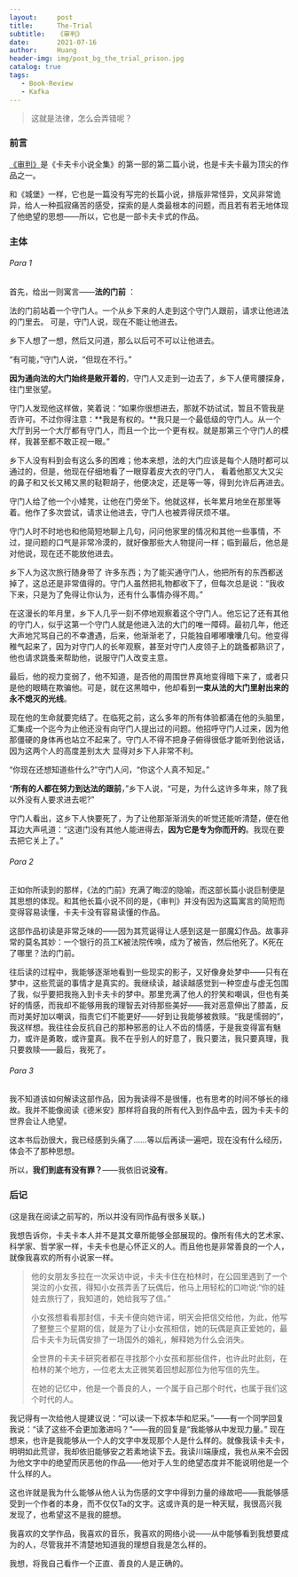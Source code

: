 ```yaml
---
layout:     post
title:      The-Trial
subtitle:   《审判》
date:       2021-07-16
author:     Huang
header-img: img/post_bg_the_trial_prison.jpg
catalog: true
tags:
   - Book-Review
   - Kafka
---
```


> 这就是法律，怎么会弄错呢？

### 前言

[《审判》](https://book.douban.com/subject/1081422/)是《卡夫卡小说全集》的第一部的第二篇小说，也是卡夫卡最为顶尖的作品之一。

和《城堡》一样，它也是一篇没有写完的长篇小说，排版非常怪异，文风非常诡异，给人一种孤寂痛苦的感受，探索的是人类最根本的问题，而且若有若无地体现了他绝望的思想——所以，它也是一部卡夫卡式的作品。

### 主体

###### Para 1

首先，给出一则寓言——**法的门前** ：

法的门前站着一个守门人。一个从乡下来的人走到这个守门人跟前，请求让他进法的门里去。 可是，守门人说，现在不能让他进去。

乡下人想了一想，然后又问道，那么以后可不可以让他进去。

“有可能，”守门人说，“但现在不行。”

**因为通向法的大门始终是敞开着的**，守门人又走到一边去了，乡下人便弯腰探身，往门里张望。

守门人发现他这样做，笑着说：“如果你很想进去，那就不妨试试，暂且不管我是否许可。不过你得注意：**我是有权的。**我只是一个最低级的守门人。从一个大厅到另一个大厅都有守门人，而且一个比一个更有权。就是那第三个守门人的模样，我甚至都不敢正视一眼。”

乡下人没有料到会有这么多的困难；他本来想，法的大门应该是每个人随时都可以通过的，但是，他现在仔细地看了一眼穿着皮大衣的守门人， 看着他那又大又尖的鼻子和又长又稀又黑的鞑靼胡子，他便决定，还是等一等，得到允许后再进去。

守门人给了他一个小矮凳，让他在门旁坐下。他就这样，长年累月地坐在那里等着。他作了多次尝试，请求让他进去，守门人也被弄得厌烦不堪。

守门人时不时地也和他简短地聊上几句，问问他家里的情况和其他一些事情，不过，提问题的口气是非常冷漠的，就好像那些大人物提问一样；临到最后，他总是对他说，现在还不能放他进去。

乡下人为这次旅行随身带了 许多东西；为了能买通守门人，他把所有的东西都送掉了，这总还是非常值得的。守门人虽然把礼物都收下了，但每次总是说：“我收下来，只是为了免得让你认为，还有什么事情办得不周。”

在这漫长的年月里，乡下人几乎一刻不停地观察着这个守门人。他忘记了还有其他的守门人，似乎这第一个守门人就是他进入法的大门的唯一障碍。最初几年，他还大声地咒骂自己的不幸遭遇，后来，他渐渐老了，只能独自嘟嘟囔囔几句。他变得稚气起来了，因为对守门人的长年观察，甚至对守门人皮领子上的跳蚤都熟识了，他也请求跳蚤来帮助他，说服守门人改变主意。

最后，他的视力变弱了，他不知道，是否他的周围世界真地变得暗下来了，或者只是他的眼睛在欺骗他。可是，就在这黑暗中，他却看到**一束从法的大门里射出来的永不熄灭的光线**。

现在他的生命就要完结了。在临死之前，这么多年的所有体验都涌在他的头脑里，汇集成一个迄今为止他还没有向守门人提出过的问题。他招呼守门人过来，因为他那僵硬的身体再也站立不起来了。守门人不得不把身子俯得很低才能听到他说话，因为这两个人的高度差别太大 显得对乡下人非常不利。

“你现在还想知道些什么?”守门人问，“你这个人真不知足。”

“**所有的人都在努力到达法的跟前**，”乡下人说，“可是，为什么这许多年来，除了我以外没有人要求进去呢?”

守门人看出，这乡下人快要死了，为了让他那渐渐消失的听觉还能听清楚，便在他耳边大声吼道：“这道门没有其他人能进得去，**因为它是专为你而开的**。我现在要去把它关上了。”

###### Para 2

正如你所读到的那样，《法的门前》充满了晦涩的隐喻，而这部长篇小说巨制便是其思想的体现。和其他长篇小说不同的是，《审判》并没有因为这篇寓言的简短而变得容易读懂，卡夫卡没有容易读懂的作品。

这部作品初读是非常乏味的——因为其荒诞得让人感到这是一部魔幻作品。故事非常的莫名其妙：一个银行的员工K被法院传唤，成为了被告，然后他死了。K死在了哪里？法的门前。

往后读的过程中，我能够逐渐地看到一些现实的影子，又好像身处梦中——只有在梦中，这些荒诞的事情才是真实的。我继续读，越读越感觉到一种空虚与虚无包围了我，似乎要把我拖入到卡夫卡的梦中。那里充满了他人的狞笑和嘲讽，但也有美好的情感，而我却不能够用我的理智去对待那些美好——我对恶意伸出了膝盖，反而对美好加以嘲讽，指责它们不能更好——好到让我能够被救赎。“我是懦弱的”，我这样想。我往往会反抗自己的那种邪恶的让人不齿的情感，于是我变得富有魅力，或许是勇敢，或许童真。我不在乎别人的好意了，我只要法，我只要真理，我只要救赎——最后，我死了。

###### Para 3

我不知道该如何解读这部作品，因为我读得不是很懂，也有思考的时间不够长的缘故。我并不能像阅读《德米安》那样将自我的所有代入到作品中去，因为卡夫卡的世界会让人绝望。

这本书后劲很大，我已经感到头痛了……等以后再读一遍吧，现在没有什么经历，体会不了那种思想。

所以，**我们到底有没有罪？**——我依旧说**没有**。

### 后记

(这是我在阅读之前写的，所以并没有同作品有很多关联。)

我想告诉你，卡夫卡本人并不是其文章所能够全部展现的。像所有伟大的艺术家、科学家、哲学家一样，卡夫卡也是心怀正义的人。而且他也是非常善良的一个人，就像我喜欢的所有小说家一样。

> 他的女朋友多拉在一次采访中说，卡夫卡住在柏林时，在公园里遇到了一个哭泣的小女孩，得知小女孩弄丢了玩偶后，他马上用轻松的口吻说:“你的娃娃去旅行了，我知道的，她给我写了信。”
>
> 小女孩想看看那封信，卡夫卡便向她许诺，明天会把信交给他，为此，他写了整整三个星期的信，就是为了让小女孩相信，她的玩偶是真正爱她的，最后卡夫卡为玩偶安排了一场国外的婚礼，解释她为什么会消失。
>
> 全世界的卡夫卡研究者都在寻找那个小女孩和那些信件，也许此时此刻，在柏林的某个地方，—位老太太正微笑着回想起那位为他写信的先生。
>
> 在她的记忆中，他是一个善良的人，一个属于自己那个时代，也属于我们这个时代的人。

我记得有一次给他人提建议说：“可以读一下叔本华和尼采。”——有一个同学回复我说：“读了这些不会更加激进吗？”——我的回复是“我能够从中发现力量。” 现在想来，也许是我能够从一个人的文字中发现那个人是什么样的。就像我读卡夫卡，明明如此荒谬，我却依旧能够安之若素地读下去。我读川端康成，我也从来不会因为他文字中的绝望而厌恶他的作品——他对于人生的绝望态度并不能说明他是一个什么样的人。

这也许就是我为什么能够从他人认为伤感的文字中得到力量的缘故吧——我能够感受到一个作者的本身，而不仅仅Ta的文字。这或许真的是一种天赋，我很高兴我发现了，也希望这不是我的臆想。

我喜欢的文学作品，我喜欢的音乐，我喜欢的网络小说——从中能够看到我想要成为的人，尽管我并不清楚地知道我的理想自我是怎么样的。

我想，将我自己看作一个正直、善良的人是正确的。

